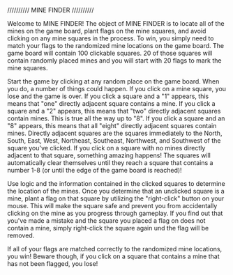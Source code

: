 ////////// MINE FINDER //////////


Welcome to MINE FINDER! The object of MINE FINDER is to locate all of the mines on the game board, plant flags on the mine squares, and avoid clicking on any mine squares in the process. To win, you simply need to match your flags to the randomized mine locations on the game board. The game board will contain 100 clickable squares. 20 of those squares will contain randomly placed mines and you will start with 20 flags to mark the mine squares.

Start the game by clicking at any random place on the game board. When you do, a number of things could happen. If you click on a mine square, you lose and the game is over. If you click a square and a "1" appears, this means that "one" directly adjacent square contains a mine. If you click a square and a "2" appears, this means that "two" directly adjacent squares contain mines. This is true all the way up to "8". If you click a square and an "8" appears, this means that all "eight" directly adjacent squares contain mines. Directly adjacent squares are the squares immediately to the North, South, East, West, Northeast, Southeast, Northwest, and Southwest of the square you've clicked. If you click on a square with no mines directly adjacent to that square, something amazing happens! The squares will automatically clear themselves until they reach a square that contains a number 1-8 (or until the edge of the game board is reached)!

Use logic and the information contained in the clicked squares to determine the location of the mines. Once you determine that an unclicked square is a mine, plant a flag on that square by utilizing the "right-click" button on your mouse. This will make the square safe and prevent you from accidentally clicking on the mine as you progress through gameplay. If you find out that you've made a mistake and the square you placed a flag on does not contain a mine, simply right-click the square again und the flag will be removed.

If all of your flags are matched correctly to the randomized mine locations, you win! Beware though, if you click on a square that contains a mine that has not been flagged, you lose!
